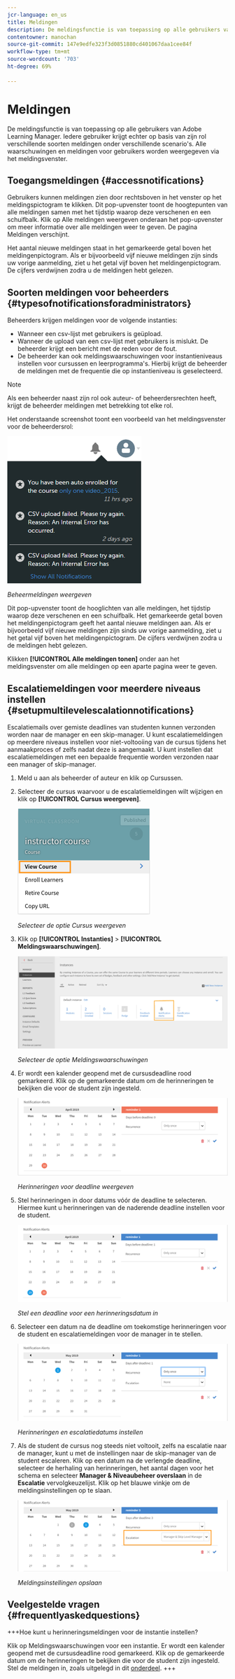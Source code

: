 ```yaml
---
jcr-language: en_us
title: Meldingen
description: De meldingsfunctie is van toepassing op alle gebruikers van Adobe Learning Manager. Maar elke gebruiker krijgt verschillende soorten meldingen in verschillende scenario's op basis van zijn of haar rol.
contentowner: manochan
source-git-commit: 147e9edfe323f3d0851880cd401067daa1cee84f
workflow-type: tm+mt
source-wordcount: '703'
ht-degree: 69%

---
```




# Meldingen

De meldingsfunctie is van toepassing op alle gebruikers van Adobe Learning Manager. Iedere gebruiker krijgt echter op basis van zijn rol verschillende soorten meldingen onder verschillende scenario&#39;s. Alle waarschuwingen en meldingen voor gebruikers worden weergegeven via het meldingsvenster.

## Toegangsmeldingen {#accessnotifications}

Gebruikers kunnen meldingen zien door rechtsboven in het venster op het meldingspictogram te klikken. Dit pop-upvenster toont de hoogtepunten van alle meldingen samen met het tijdstip waarop deze verschenen en een schuifbalk. Klik op Alle meldingen weergeven onderaan het pop-upvenster om meer informatie over alle meldingen weer te geven. De pagina Meldingen verschijnt.

Het aantal nieuwe meldingen staat in het gemarkeerde getal boven het meldingenpictogram. Als er bijvoorbeeld vijf nieuwe meldingen zijn sinds uw vorige aanmelding, ziet u het getal vijf boven het meldingenpictogram. De cijfers verdwijnen zodra u de meldingen hebt gelezen.

## Soorten meldingen voor beheerders {#typesofnotificationsforadministrators}

Beheerders krijgen meldingen voor de volgende instanties:

* Wanneer een csv-lijst met gebruikers is geüpload.
* Wanneer de upload van een csv-lijst met gebruikers is mislukt. De beheerder krijgt een bericht met de reden voor de fout.
* De beheerder kan ook meldingswaarschuwingen voor instantieniveaus instellen voor cursussen en leerprogramma&#39;s. Hierbij krijgt de beheerder de meldingen met de frequentie die op instantieniveau is geselecteerd.

>[!NOTE]
>
>Als een beheerder naast zijn rol ook auteur- of beheerdersrechten heeft, krijgt de beheerder meldingen met betrekking tot elke rol.

Het onderstaande screenshot toont een voorbeeld van het meldingsvenster voor de beheerdersrol:

![](assets/admin-notification.png)

*Beheermeldingen weergeven*

Dit pop-upvenster toont de hooglichten van alle meldingen, het tijdstip waarop deze verschenen en een schuifbalk. Het gemarkeerde getal boven het meldingenpictogram geeft het aantal nieuwe meldingen aan. Als er bijvoorbeeld vijf nieuwe meldingen zijn sinds uw vorige aanmelding, ziet u het getal vijf boven het meldingenpictogram. De cijfers verdwijnen zodra u de meldingen hebt gelezen.

Klikken **[!UICONTROL Alle meldingen tonen]** onder aan het meldingsvenster om alle meldingen op een aparte pagina weer te geven.

## Escalatiemeldingen voor meerdere niveaus instellen {#setupmultilevelescalationnotifications}

Escalatiemails over gemiste deadlines van studenten kunnen verzonden worden naar de manager en een skip-manager. U kunt escalatiemeldingen op meerdere niveaus instellen voor niet-voltooiing van de cursus tijdens het aanmaakproces of zelfs nadat deze is aangemaakt. U kunt instellen dat escalatiemeldingen met een bepaalde frequentie worden verzonden naar een manager of skip-manager.

1. Meld u aan als beheerder of auteur en klik op Cursussen.
1. Selecteer de cursus waarvoor u de escalatiemeldingen wilt wijzigen en klik op **[!UICONTROL Cursus weergeven]**.

   ![](assets/view-courses.png)

   *Selecteer de optie Cursus weergeven*

1. Klik op **[!UICONTROL Instanties]** > **[!UICONTROL Meldingswaarschuwingen]**.

   ![](assets/notification-alert.png)

   *Selecteer de optie Meldingswaarschuwingen*

1. Er wordt een kalender geopend met de cursusdeadline rood gemarkeerd. Klik op de gemarkeerde datum om de herinneringen te bekijken die voor de student zijn ingesteld.

   ![](assets/deadline-calender.png)

   *Herinneringen voor deadline weergeven*

1. Stel herinneringen in door datums vóór de deadline te selecteren. Hiermee kunt u herinneringen van de naderende deadline instellen voor de student.

   ![](assets/deadline-reminder.png)

   *Stel een deadline voor een herinneringsdatum in*

1. Selecteer een datum na de deadline om toekomstige herinneringen voor de student en escalatiemeldingen voor de manager in te stellen.

   ![](assets/set-reminders-andescalation.png)

   *Herinneringen en escalatiedatums instellen*

1. Als de student de cursus nog steeds niet voltooit, zelfs na escalatie naar de manager, kunt u met de instellingen naar de skip-manager van de student escaleren. Klik op een datum na de verlengde deadline, selecteer de herhaling van herinneringen, het aantal dagen voor het schema en selecteer **Manager &amp; Niveaubeheer overslaan** in de **Escalatie** vervolgkeuzelijst. Klik op het blauwe vinkje om de meldingsinstellingen op te slaan.

   ![](assets/reminder-to-managerandskipmanager.png)

   *Meldingsinstellingen opslaan*

## Veelgestelde vragen {#frequentlyaskedquestions}

+++Hoe kunt u herinneringsmeldingen voor de instantie instellen?

Klik op Meldingswaarschuwingen voor een instantie. Er wordt een kalender geopend met de cursusdeadline rood gemarkeerd. Klik op de gemarkeerde datum om de herinneringen te bekijken die voor de student zijn ingesteld. Stel de meldingen in, zoals uitgelegd in dit [onderdeel](user-notifications.md#Setupmultilevelescalationnotifications).
+++
